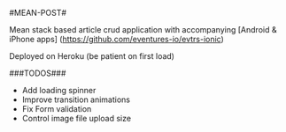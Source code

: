 #MEAN-POST#

Mean stack based article crud application with accompanying [Android & iPhone apps] (https://github.com/eventures-io/evtrs-ionic)

Deployed on Heroku (be patient on first load)

###TODOS###

* Add loading spinner
* Improve transition animations
* Fix Form validation
* Control image file upload size





